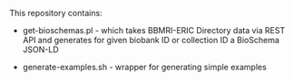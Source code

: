 This repository contains:

- get-bioschemas.pl - which takes BBMRI-ERIC Directory data via REST API and
  generates for given biobank ID or collection ID a BioSchema JSON-LD

- generate-examples.sh - wrapper for generating simple examples

